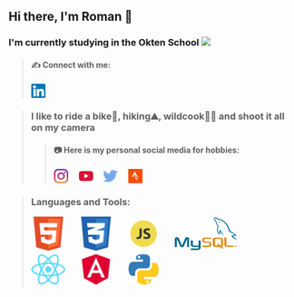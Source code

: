 ## Hi there, I'm Roman 👋

### I'm currently studying in the Okten School <img height="20" src="https://owu.com.ua/image/logo/webp/Blue-Big-Bird-Final-Logo.webp">

>#### ✍️ Connect with me:
>[<img height="25" align="center" src="./img/linkedin.svg" alt="Where is Sirko">](https://www.linkedin.com/in/syrkoroman/) <br>

>### I like to ride a bike🚴, hiking⛰️, wildcook👨‍🍳 and shoot it all on my camera
>>#### 📷 Here is my personal social media for hobbies:
>>[<img height="25" style="margin-right: 15px" align="center" src="./img/instagram.svg" alt="Where is Sirko">](https://www.instagram.com/where.is.sirko/) 
>>[<img height="25" style="margin-right: 15px" align="center" src="./img/youtube.svg" alt="Where is Sirko">](https://www.youtube.com/channel/UCrvWs2gInquelnHiz-Xptow)
>>[<img height="25" style="margin-right: 15px" align="center" src="./img/twitter.svg" alt="Where is Sirko">](https://twitter.com/Where_is_Sirko)
>>[<img height="25" style="margin-right: 15px" align="center" src="./img/strava.svg" alt="Where is Sirko">](https://www.strava.com/athletes/42871701)

>### Languages and Tools:
><img height="60" style="margin-right: 20px" src="./img/html5.svg" alt="HTML5"> 
><img height="60" style="margin-right: 20px" src="./img/scc3.svg" alt="CSS3">
><img height="60" style="margin-right: 20px" src="./img/javascript.svg" alt="JavaScript">
><img height="60" style="margin-right: 20px" src="./img/mysql.svg" alt="MySQL">
><img height="60" style="margin-right: 20px" src="./img/react.svg" alt="React">
><img height="60" style="margin-right: 20px" src="./img/angular.svg" alt="Angular">
><img height="60" style="margin-right: 20px" src="./img/python.svg" alt="Python">